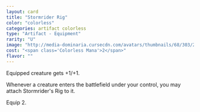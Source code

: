 ```yaml
---
layout: card
title: "Stormrider Rig"
color: "colorless"
categories: artifact colorless
type: "Artifact - Equipment"
rarity: "U"
image: "http://media-dominaria.cursecdn.com/avatars/thumbnails/68/303/200/283/635618378933486776.png"
cost: "<span class='Colorless Mana'>2</span>"
flavor: ""
---
```


Equipped creature gets +1/+1.

Whenever a creature enters the battlefield under your control, you may attach Stormrider's Rig to it.

Equip <span class="tip mana-icon mana-colorless-02" title="2 Colorless Mana">2</span>.
